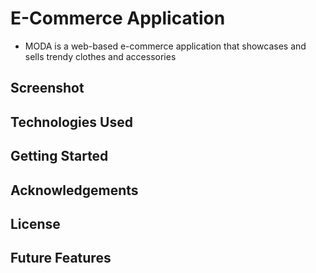 # E-Commerce Application 
- MODA is a web-based e-commerce application that showcases and sells trendy clothes and accessories

## Screenshot 

## Technologies Used 

## Getting Started 

## Acknowledgements 

## License 

## Future Features 

